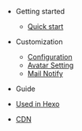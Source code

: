 - Getting started
  - [Quick start](quickstart.md)

- Customization
  - [Configuration](configuration.md)
  - [Avatar Setting](avatar.md)
  - [Mail Notify](https://github.com/xCss/Valine/wiki/Valine-%E8%AF%84%E8%AE%BA%E7%B3%BB%E7%BB%9F%E4%B8%AD%E7%9A%84%E9%82%AE%E4%BB%B6%E6%8F%90%E9%86%92%E8%AE%BE%E7%BD%AE)

- Guide
 - [Used in Hexo](hexo.md)
 - [CDN](cdn.md)